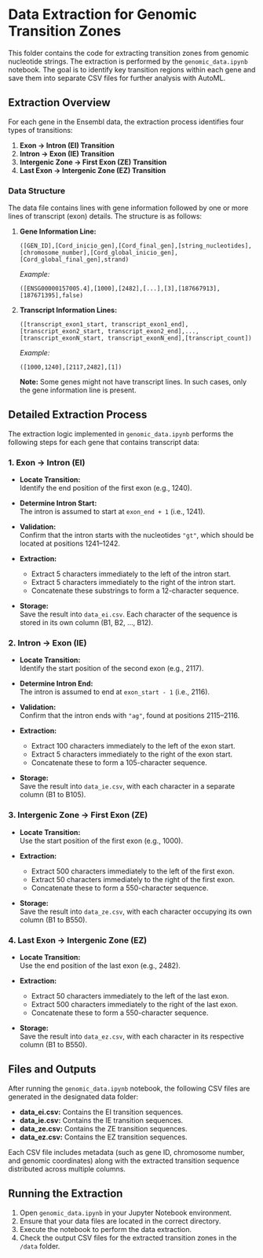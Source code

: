 # Data Extraction for Genomic Transition Zones

This folder contains the code for extracting transition zones from genomic nucleotide strings. The extraction is performed by the `genomic_data.ipynb` notebook. The goal is to identify key transition regions within each gene and save them into separate CSV files for further analysis with AutoML.

## Extraction Overview

For each gene in the Ensembl data, the extraction process identifies four types of transitions:

1. **Exon → Intron (EI) Transition**
2. **Intron → Exon (IE) Transition**
3. **Intergenic Zone → First Exon (ZE) Transition**
4. **Last Exon → Intergenic Zone (EZ) Transition**

### Data Structure

The data file contains lines with gene information followed by one or more lines of transcript (exon) details. The structure is as follows:

1. **Gene Information Line:**

   ```
   ([GEN_ID],[Cord_inicio_gen],[Cord_final_gen],[string_nucleotides],[chromosome_number],[Cord_global_inicio_gen],[Cord_global_final_gen],strand)
   ```

   *Example:*

   ```
   ([ENSG00000157005.4],[1000],[2482],[...],[3],[187667913],[187671395],false)
   ```

2. **Transcript Information Lines:**

   ```
   ([transcript_exon1_start, transcript_exon1_end],[transcript_exon2_start, transcript_exon2_end],...,[transcript_exonN_start, transcript_exonN_end],[transcript_count])
   ```

   *Example:*

   ```
   ([1000,1240],[2117,2482],[1])
   ```

   **Note:** Some genes might not have transcript lines. In such cases, only the gene information line is present.

## Detailed Extraction Process

The extraction logic implemented in `genomic_data.ipynb` performs the following steps for each gene that contains transcript data:

### 1. Exon → Intron (EI)

- **Locate Transition:**  
  Identify the end position of the first exon (e.g., 1240).

- **Determine Intron Start:**  
  The intron is assumed to start at `exon_end + 1` (i.e., 1241).

- **Validation:**  
  Confirm that the intron starts with the nucleotides `"gt"`, which should be located at positions 1241–1242.

- **Extraction:**  
  - Extract 5 characters immediately to the left of the intron start.
  - Extract 5 characters immediately to the right of the intron start.
  - Concatenate these substrings to form a 12-character sequence.

- **Storage:**  
  Save the result into `data_ei.csv`. Each character of the sequence is stored in its own column (B1, B2, …, B12).

### 2. Intron → Exon (IE)

- **Locate Transition:**  
  Identify the start position of the second exon (e.g., 2117).

- **Determine Intron End:**  
  The intron is assumed to end at `exon_start - 1` (i.e., 2116).

- **Validation:**  
  Confirm that the intron ends with `"ag"`, found at positions 2115–2116.

- **Extraction:**  
  - Extract 100 characters immediately to the left of the exon start.
  - Extract 5 characters immediately to the right of the exon start.
  - Concatenate these to form a 105-character sequence.

- **Storage:**  
  Save the result into `data_ie.csv`, with each character in a separate column (B1 to B105).

### 3. Intergenic Zone → First Exon (ZE)

- **Locate Transition:**  
  Use the start position of the first exon (e.g., 1000).

- **Extraction:**  
  - Extract 500 characters immediately to the left of the first exon.
  - Extract 50 characters immediately to the right of the first exon.
  - Concatenate these to form a 550-character sequence.

- **Storage:**  
  Save the result into `data_ze.csv`, with each character occupying its own column (B1 to B550).

### 4. Last Exon → Intergenic Zone (EZ)

- **Locate Transition:**  
  Use the end position of the last exon (e.g., 2482).

- **Extraction:**  
  - Extract 50 characters immediately to the left of the last exon.
  - Extract 500 characters immediately to the right of the last exon.
  - Concatenate these to form a 550-character sequence.

- **Storage:**  
  Save the result into `data_ez.csv`, with each character in its respective column (B1 to B550).

## Files and Outputs

After running the `genomic_data.ipynb` notebook, the following CSV files are generated in the designated data folder:

- **data_ei.csv:** Contains the EI transition sequences.
- **data_ie.csv:** Contains the IE transition sequences.
- **data_ze.csv:** Contains the ZE transition sequences.
- **data_ez.csv:** Contains the EZ transition sequences.

Each CSV file includes metadata (such as gene ID, chromosome number, and genomic coordinates) along with the extracted transition sequence distributed across multiple columns.

## Running the Extraction

1. Open `genomic_data.ipynb` in your Jupyter Notebook environment.
2. Ensure that your data files are located in the correct directory.
3. Execute the notebook to perform the data extraction.
4. Check the output CSV files for the extracted transition zones in the `/data` folder.